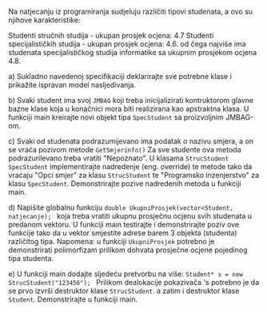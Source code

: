 Na natjecanju iz programiranja sudjeluju različiti tipovi studenata, a ovo su njihove karakteristike: 

Studenti stručnih studija - ukupan prosjek ocjena: 4.7 Studenti specijalističkih studija - ukupan prosjek ocjena: 4.6. od čega najviše ima studenata specijalističkog studija informatike sa ukupnim prosjekom ocjena 4.8. 

a) Sukladno navedenoj specifikaciji deklarirajte sve potrebne klase i prikažite ispravan model nasljedivanja. 

b) Svaki student ima svoj ``JMBAG`` koji treba inicijalizirati kontruktorom glavne bazne klase koja u konačnici mora biti realizirana kao apstraktna klasa. U funkciji main kreirajte novi objekt tipa `SpecStudent` sa proizvoljnim JMBAG-om. 

c) Svaki od studenata podrazumijevano ima podatak o nazivu smjera, a on se vraća pozivom metode `GetSmjerinfo()` Za sve studente ova metoda podrazurilevano treba vratiti "Nepoznato". U klasama `StrucStudent` `SpecStudent` implementirajte nadredenje (eng. override) te metode tako da vraćaju "Opci smjer" za klasu `StrucStudent` te "Programsko inzenjerstvo" za klasu `SpecStudent`. Demonstrirajte pozive nadredenih metoda u funkciji main. 

d) Napišite globalnu funkciju ```double UkupniProsjek(vector<Student, natjecanje); ```
koja treba vratiti ukupnu prosječnu ocjenu svih studenata u predanom vektoru. U funkciji main testirajte i demonstrirajte poziv ove funkcije tako da u vektor smjestite adrese barem 3 objekta (studenta) različitog tipa. Napomena: u funkciji `UkupniProsjek` potrebno je demonstrirati polimorfizam prilikom dohvata prosječne ocjene pojedinog tipa studenta. 

e) U funkciji main dodajte sljedeću pretvorbu na više: `Student* s = new StrucStudent("123456"); `
Prilikom dealokacije pokazivača 's potrebno je da se prvo izvrši destruktor klase `StrucStudent`. a zatim i destruktor klase `Student`. Demonstrirajte u funkciji main. 
